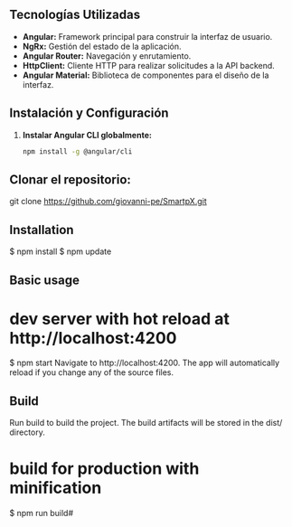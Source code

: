 
## Tecnologías Utilizadas
- **Angular:** Framework principal para construir la interfaz de usuario.
- **NgRx:** Gestión del estado de la aplicación.
- **Angular Router:** Navegación y enrutamiento.
- **HttpClient:** Cliente HTTP para realizar solicitudes a la API backend.
- **Angular Material:** Biblioteca de componentes para el diseño de la interfaz.

## Instalación y Configuración

1. **Instalar Angular CLI globalmente:**
   ```bash
   npm install -g @angular/cli
## Clonar el repositorio:

git clone https://github.com/giovanni-pe/SmartpX.git

## Installation
 
   $ npm install
   $ npm update

## Basic usage
# dev server with hot reload at http://localhost:4200
$ npm start
Navigate to http://localhost:4200. The app will automatically reload if you change any of the source files.

## Build
Run build to build the project. The build artifacts will be stored in the dist/ directory.

# build for production with minification
$ npm run build#
